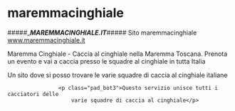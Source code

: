 # maremmacinghiale
#####____MAREMMACINGHIALE.IT___#####
Sito maremmacinghiale www.maremmacinghiale.it

Maremma Cinghiale - Caccia al cinghiale nella Maremma Toscana.
Prenota un evento e vai a caccia presso le squadre al cinghiale in tutta Italia

Un sito dove si posso trovare le varie squadre di caccia al cinghiale italiane

					<p class="pad_bot3">Questo servizio unisce tutti i cacciatori delle
						varie squadre di caccia al cinghiale</p>